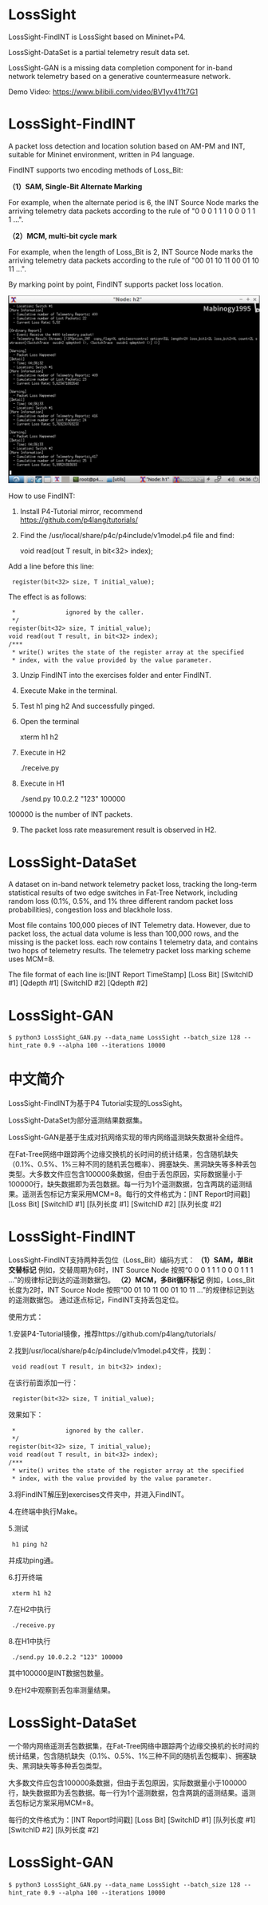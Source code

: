# LossSight

LossSight-FindINT is LossSight based on Mininet+P4.

LossSight-DataSet is a partial telemetry result data set.

LossSight-GAN is a missing data completion component for in-band network telemetry based on a generative countermeasure network.

Demo Video: https://www.bilibili.com/video/BV1yv411t7G1

# LossSight-FindINT

A packet loss detection and location solution based on AM-PM and INT, suitable for Mininet environment, written in P4 language.

FindINT supports two encoding methods of Loss_Bit:

**（1）SAM, Single-Bit Alternate Marking**

For example, when the alternate period is 6, the INT Source Node marks the arriving telemetry data packets according to the rule of "0 0 0 1 1 1 0 0 0 1 1 1 ...".

**（2）MCM, multi-bit cycle mark**

For example, when the length of Loss_Bit is 2, INT Source Node marks the arriving telemetry data packets according to the rule of "00 01 10 11 00 01 10 11 ...".

By marking point by point, FindINT supports packet loss location.

![result](./result.jpg)

How to use FindINT:

1. Install P4-Tutorial mirror, recommend https://github.com/p4lang/tutorials/

2. Find the /usr/local/share/p4c/p4include/v1model.p4 file and find:
     
     void read(out T result, in bit<32> index);

Add a line before this line:     

     register(bit<32> size, T initial_value);

The effect is as follows:

     *              ignored by the caller.
     */
    register(bit<32> size, T initial_value);
    void read(out T result, in bit<32> index);
    /***
     * write() writes the state of the register array at the specified
     * index, with the value provided by the value parameter.
     
3. Unzip FindINT into the exercises folder and enter FindINT.
4. Execute Make in the terminal.
5. Test
     h1 ping h2
And successfully pinged.

6. Open the terminal
    
    xterm h1 h2
    
7. Execute in H2
    
    ./receive.py
    
8. Execute in H1

    ./send.py 10.0.2.2 "123" 100000
     
100000 is the number of INT packets.

9. The packet loss rate measurement result is observed in H2.

# LossSight-DataSet

A dataset on in-band network telemetry packet loss, tracking the long-term statistical results of two edge switches in Fat-Tree Network, including random loss (0.1%, 0.5%, and 1% three different random packet loss probabilities), congestion loss and blackhole loss.

Most file contains 100,000 pieces of INT Telemetry data. However, due to packet loss, the actual data volume is less than 100,000 rows, and the missing is the packet loss. each row contains 1 telemetry data, and contains two hops of telemetry results. The telemetry packet loss marking scheme uses MCM=8.

The file format of each line is:[INT Report TimeStamp] [Loss Bit] [SwitchID #1] [Qdepth #1] [SwitchID #2] [Qdepth #2]

# LossSight-GAN

    $ python3 LossSight_GAN.py --data_name LossSight --batch_size 128 --hint_rate 0.9 --alpha 100 --iterations 10000

# 中文简介

LossSight-FindINT为基于P4 Tutorial实现的LossSight。

LossSight-DataSet为部分遥测结果数据集。

LossSight-GAN是基于生成对抗网络实现的带内网络遥测缺失数据补全组件。

在Fat-Tree网络中跟踪两个边缘交换机的长时间的统计结果，包含随机缺失（0.1%、0.5%、1%三种不同的随机丢包概率）、拥塞缺失、黑洞缺失等多种丢包类型。大多数文件应包含100000条数据，但由于丢包原因，实际数据量小于100000行，缺失数据即为丢包数据。每一行为1个遥测数据，包含两跳的遥测结果。遥测丢包标记方案采用MCM=8。每行的文件格式为：[INT Report时间戳] [Loss Bit] [SwitchID #1] [队列长度 #1] [SwitchID #2] [队列长度 #2]

# LossSight-FindINT

LossSight-FindINT支持两种丢包位（Loss_Bit）编码方式：
**（1）SAM，单Bit交替标记**
例如，交替周期为6时，INT Source Node 按照“0 0 0 1 1 1 0 0 0 1 1 1 ...”的规律标记到达的遥测数据包。
**（2）MCM，多Bit循环标记**
例如，Loss_Bit长度为2时，INT Source Node 按照“00 01 10 11 00 01 10 11 ...”的规律标记到达的遥测数据包。
通过逐点标记，FindINT支持丢包定位。

使用方式：

1.安装P4-Tutorial镜像，推荐https://github.com/p4lang/tutorials/

2.找到/usr/local/share/p4c/p4include/v1model.p4文件，找到：
     
     void read(out T result, in bit<32> index);

在该行前面添加一行：     
     
     register(bit<32> size, T initial_value);

效果如下：

     *              ignored by the caller.
     */
    register(bit<32> size, T initial_value);
    void read(out T result, in bit<32> index);
    /***
     * write() writes the state of the register array at the specified
     * index, with the value provided by the value parameter.


3.将FindINT解压到exercises文件夹中，并进入FindINT。

4.在终端中执行Make。

5.测试 

     h1 ping h2

并成功ping通。

6.打开终端

     xterm h1 h2

7.在H2中执行

     ./receive.py

8.在H1中执行

     ./send.py 10.0.2.2 "123" 100000
     
其中100000是INT数据包数量。

9.在H2中观察到丢包率测量结果。

# LossSight-DataSet

一个带内网络遥测丢包数据集，在Fat-Tree网络中跟踪两个边缘交换机的长时间的统计结果，包含随机缺失（0.1%、0.5%、1%三种不同的随机丢包概率）、拥塞缺失、黑洞缺失等多种丢包类型。

大多数文件应包含100000条数据，但由于丢包原因，实际数据量小于100000行，缺失数据即为丢包数据。每一行为1个遥测数据，包含两跳的遥测结果。遥测丢包标记方案采用MCM=8。

每行的文件格式为：[INT Report时间戳] [Loss Bit] [SwitchID #1] [队列长度 #1] [SwitchID #2] [队列长度 #2]

# LossSight-GAN

    $ python3 LossSight_GAN.py --data_name LossSight --batch_size 128 --hint_rate 0.9 --alpha 100 --iterations 10000

